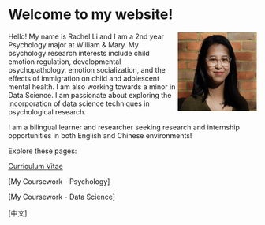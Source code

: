 # Welcome to my website!

<img style="float: right;" src="./mypic.png" width="160" height="160" />

Hello! My name is Rachel Li and I am a 2nd year Psychology major at William & Mary. My psychology research interests include child emotion regulation, developmental psychopathology, emotion socialization, and the effects of immigration on child and adolescent mental health. I am also working towards a minor in Data Science. I am passionate about exploring the incorporation of data science techniques in psychological research. 

I am a bilingual learner and researcher seeking research and internship opportunities in both English and Chinese environments! 

Explore these pages:

[Curriculum Vitae](https://github.com/rrrrli/aboutMe/blob/main/cv.md)

[My Coursework - Psychology]

[My Coursework - Data Science]

[中文] 

